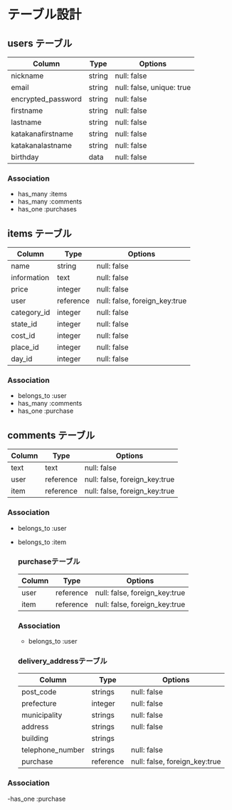 # テーブル設計

## users テーブル

| Column             | Type   | Options     |
| ------------------ | ------ | ----------- |
| nickname           | string | null: false |
| email              | string | null: false, unique: true|
| encrypted_password | string | null: false |
| firstname          | string | null: false |
| lastname           | string | null: false |
| katakanafirstname  | string | null: false |
| katakanalastname   | string | null: false |
| birthday           | data   | null: false |

### Association

- has_many :items
- has_many :comments
- has_one :purchases

## items テーブル

| Column      | Type      | Options     |
| ----------- | --------- | ----------- |
| name        | string    | null: false |
| information | text      | null: false |
| price       | integer   | null: false |
| user        | reference | null: false, foreign_key:true |
| category_id | integer   | null: false |
| state_id    | integer   | null: false |
| cost_id     | integer   | null: false |
| place_id    | integer   | null: false |
| day_id      | integer   | null: false |

### Association

- belongs_to :user
- has_many :comments
- has_one :purchase



## comments テーブル

| Column | Type      | Options     |
| ------ | --------- | ----------- |
| text   | text      | null: false |
| user   | reference | null: false, foreign_key:true |
| item   | reference | null: false, foreign_key:true |


### Association

- belongs_to :user
- belongs_to :item

  ### purchaseテーブル
  
  | Column             | Type      | Options     |
  | ------------------ | --------- | ----------- |
  | user               | reference | null: false, foreign_key:true |
  | item               | reference | null: false, foreign_key:true |
  
  ### Association
  - belongs_to :user


 
  ### delivery_addressテーブル  
  | Column           | Type      | Options     |
  | ---------------- | --------- | ----------- |
  | post_code        | strings   | null: false |
  | prefecture       | integer   | null: false |
  | municipality     | strings   | null: false |
  | address          | strings   | null: false |
  | building         | strings   |
  | telephone_number | strings   | null: false |
  | purchase         | reference | null: false, foreign_key:true |

 ### Association

-has_one :purchase
